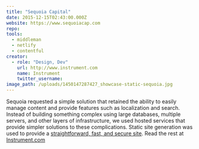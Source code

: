 ```yaml
---
title: "Sequoia Capital"
date: 2015-12-15T02:43:00.000Z
website: https://www.sequoiacap.com
repo:
tools:
  - middleman
  - netlify
  - contentful
creator:
  - role: "Design, Dev"
    url: http://www.instrument.com
    name: Instrument
    twitter_username:
image_path: /uploads/1450147287427_showcase-static-sequoia.jpg
---
```

Sequoia requested a simple solution that retained the ability to easily manage content and provide features such as localization and search. Instead of building something complex using large databases, multiple servers, and other layers of infrastructure, we used hosted services that provide simpler solutions to these complications. Static site generation was used to provide a [straightforward, fast, and secure site](http://www.smashingmagazine.com/2015/11/modern-static-website-generators-next-big-thing/). Read the rest at [Instrument.com](http://www.instrument.com/latest/when-simple-is-the-only-option)
